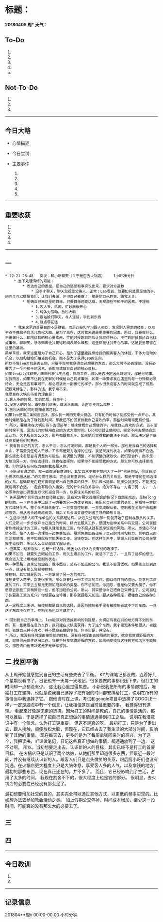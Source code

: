 # 标题：

#### 20180405   周*   天气：

## To-Do

1.

2.

3.

4.

5.

## Not-To-Do

1.

2.

3.
***
## 今日大略

* 心情描述

* 今日尝试

* 主要事件

  1.

  2.

  3.

  4.

  5.

***
## 重要收获

1.

2.

3.

4.
***
## 一
	* 22:21-23:48   突发：和小新聊天（关于是否去火锅店）    1小时26分钟
		* 当下处理情绪的可能：
			* 表达自己的委屈，把自己的感受和事实说出来，要求对方道歉
				* 没事才聊天，聊天忽视部分客人，正常；Leo看到，他要如何处理是他的事，他完全可以提醒我们，让我们去做，但他自己去做了，那是他自己的事，跟我无关。
			* 明确自己来这里的目标，只要目标还能达成，无视那些不相干的因素，不理他
				* 1.客人多，热闹，忙起来很开心
				* 2.纯体力劳动，放松大脑
				* 3.跟姑娘们聊天，与人连接，学到新东西
				* 4.赚点零花钱
		* 我来这里的首要目的不是赚钱，而是连接和学习跟人相处，发现别人需求的技能，以及干点不费脑子的活儿放松大脑，是为了高兴，这对我来说是更重要的因素。所以，我要做什么，不要做什么，都围绕我的核心要素来。忙的时候跑前跑后让我觉得开心，不忙的时候我给自己找点事做，聊聊天，涂涂画画让我觉得时间没那么难熬，这些都是让我开心的事。这是我愿意留在这里的基础。
    简单来说，我来这里是为了自己开心，是为了店里能提供给我的服务客人的体验，干体力活动的机会，以及和姑娘们相处的机会。而不是为了获得Leo的认同。
    所以不管leo对我是否认同，只要不影响我获得自己想要的东西，那么大可不必去理他。没有必要为了一个不相干的因素，去影响或放弃自己的核心目标。
    如果leo认为我聊天，画画代表我不合格，影响工作，那么是否决定因此辞退我，那是他的事。
    对我而言，如果不让我在无聊的时候给自己找点事做，如果一味要求我在店里的每一分钟都必须待命，无论是否有事可干，都必须装出一副很忙的样子，那么很多没客人的时间就变成了煎熬，把我束缚住了，那样的话，我宁可不来。
    我愿意在火锅店待着的理由是：
    1.客人多的时候，忙前忙后，有事干；
    2.没客人的时候，跟姑娘们聊天，或涂涂画画，让时间不那么难熬；
    3.放松大脑的同时能赚点零花钱。
    如果leo把第二条彻底否决，那么我一周四天来火锅店，只有忙的时候才能感受到一点开心，其他时候都是在为了赚钱熬时间。那我还不如回家做我自己喜欢的事，那些时间用得更有价值。
    * 所以，要继续在火锅店待下去很简单：继续做我自己想做的事，用我自己喜欢的方式。该干活的时候干活，没活儿的时候用自己的方式大发时间。Leo叨叨就让他叨叨，完全不用去想他会怎么认为，大老板会怎么认为，那些都跟我无关。如果他们觉得我的做法不合适，那么决定是否继续要我是他们的责任。
    * 我有我自己的方式，怎么干活，怎么打发时间，那是我个人的一部分。那也是我自己的选择和自由，不需要受任何人干涉。工作都是双方选择的过程。我呈现我的状态，如果你觉得不合适，那么提出来看是否有调整的可能性。能调整的调整，不能调整的就散伙。我们是合作，而不是一方统治另一方。你在选择我，我也在选择你。如果你不能接受我的方式，那么你可以选择拒绝我。但你没有任何权力强制我去服从你。
    * 小新没有说之前，我一直都没有意识到，其实自己不知不觉陷入了一种“他是老板，他就有权力要求你服从他。”的习惯性思维，完全没有意识到，无论什么样的关系里，都是平等的互相选择的关系。基础都是在双方面前呈现出自己真实的样子，然后做出选择。能接受就接受，不能接受就说明不合适，一定会有别的人接受。无论什么样的关系中，绝对不存在一方高于另一方，一方必须单向做出调整去取悦和迎合另一方，以保住关系的状况。
    * 关系是两个真实的主体自动建立的，是在双方需求互相契合的情况下自然形成的，是belong的状态。一旦在关系中出现了一方要求另一方改变初衷，去配合自己需求的变化，用牺牲一方的方式维持关系，整个关系就失衡了。一方变成控制者，一方变成服从者。控制者在关系中会越来越强势，服从者会越来越弱势。最后关系会演变成控制者主导的畸形关系。
    * 生活中很多人和工作单位的关系都是这样。从进入公司的那一刻就开始了控制与服从的关系。人们之所以一步步放弃自己独立的时间、精力去服从工作，是因为这种关系中有交易。公司掌控者你维持生计的工资，你服从就能拿到工资，你不服从就有丢掉饭碗的风险。所以，即使心不甘情不愿，每个人都一边埋怨一边免费加班。虽然免费加班占用了自己的时间和精力，影响自己的生活和感情，但不加班就有可能失去工作，没钱吃饭。在这种关系中，掌握人们饭碗的公司是掌握主动权的，所以人么自动就成了服从者。
    * 但其实，这种服从，也是一种选择。是因为人们认为没有别的选择了。
    如果不加班，就要失去眼前的工作，而失去眼前的工作，就活不下去了。一旦有了这样的想法，就会进入无止境地被控制的状态。
    换一种思路，这家公司加班，我不愿意，总有不加班的公司，我总不会没饭吃。如果能意识到这一点，就没有那么容易被控制。
    被控制，其实就是因为，一方掌握了另一方的死穴。
    我想要买大房子，需要很多钱，那么就要找一份工资高的工作。而以你目前的资历，能拿到工资高的工作，来来去去都是无限加班卖命的类型。你不想加班，你抱怨，但是你又要大房子，你不愿意去那些工资稍微低一些，但不加班的公司。所以，其实是你自己把自己束缚住了。公司抓住了你要高工资的死穴。你想要在这待着，那你就要每天加班，服从各种规定，牺牲自己的各种东西。
    从一定程度上来讲，被控制都是自己的选择，是因为控制者手里有被控制者放不下的东西。一旦这个东西不存在了，控制关系也就不成立了。

    * 回到我自己的事情上，leo能够对我造成影响的前提是，火锅店有我在别的地方得不到的东西。有一些我很在意的东西，我只能在火锅店获得。为了这个东西，我才能无条件地服从，被控制，去做自己并不喜欢，并不愿意去做的事情。但事实是，并没有。
    * 所以，我没有任何理由接受他的控制。没有任何理由去按照他的要求，改变我觉得舒服的方式，取悦他来保住这份工作。我要坚持我觉得舒服的方式，如果他觉得我这样的方式店里不能接受，那应该由他来决定是不是继续留我。




## 二  找回平衡
从上周开始就感觉到自己的生活有些失去了平衡。
KY的课笔记都没做，连着好几个星期没看书了，日记也有一天每一天地记。很多要做的事都积压下来，但打工的时间却一点都没有少。
这让我心里觉得焦虑。
小新说我把所有的事情都推后，唯独打工在坚持，也就是说我自己选择了把有限的时间都安排给打工，说明在所有的事情当中我选择了它。
跟他当时在上课，考试和google项目中选择了GOOGLE一样，一定是脑海中有一个信念，让我相信这是当前最重要的事。
我觉得很有道理。
看起来好像是无奈的选择。因为打工的时间是死的，自己的事情是活的，都可以推后，于是选择了把自己真正想做的事情通通排到打工之后。
说明在我潜意识中有一个信念，认为打工更重要。
但这不是真的呀。
最初打工，只是为了走出去，跟人接触，顺便放松大脑，但现在，它已经占去了我生活的大部分时间，影响到了其他的事情。
现在每天去，更多的是为了每周拿钱回来时的高兴。为了这个，我把读书，听课做笔记，日记这些真正想做的事情，都通通放到了一边。
这不对啊。
所以，当初想要走出去，认识新的人的目标，其实已经不是打工的首要目标。
在火锅店只是认识了两个姑娘，从她们那里知道很多东西，但最近一段时间，并没有继续认识新的人。跟客人们只是点头微笑的关系，跟后厨小哥们也没有沟通。在火锅店更大程度上只是大脑休息，享受客人多的人气，以及拿钱的地方。
最初的那些东西，现在真正还在的，并不多了。
而且，它已经影响到了生活，占用了太多的时间。
我现在割舍不下的，很大程度上也是钱的部分。
很明显，去火锅店的必要性已经没有那么足了。

最初想要增加社交的目的，其实完全可以通过其他方式，以更低的频率实现的。比如想办法去参加教会活动之类。
加上假期公交停掉，时间成本增加，至少这一段时间，可能真的没有那么大的必要去了。

## 三

## 四
***
## 今日教训

1.

2.

***
## 记录信息

201804**周x  00:00-00:00    小时分钟

